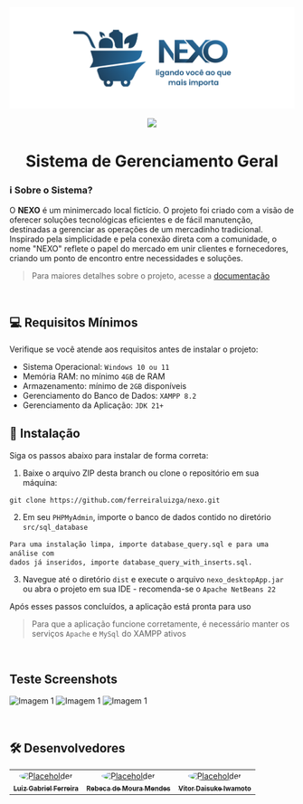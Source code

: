 <img src="docs/logo.png">

<br>

<p align="center">
    <img src="https://skillicons.dev/icons?i=java,mysql"/>
</p>

<h1 align="center">Sistema de Gerenciamento Geral</h1>

### ℹ Sobre o Sistema?
O **NEXO** é um minimercado local fictício. O projeto foi criado com a visão de oferecer soluções tecnológicas eficientes e de fácil manutenção, destinadas a gerenciar as operações de um mercadinho tradicional. Inspirado pela simplicidade e pela conexão direta com a comunidade, o nome "NEXO" reflete o papel do mercado em unir clientes e fornecedores, criando um ponto de encontro entre necessidades e soluções.

> Para maiores detalhes sobre o projeto, acesse a [documentação](https://github.com/ferreiraluizga/nexo/blob/main/docs/doc_nexo.pdf)

<br>

## 💻 Requisitos Mínimos

Verifique se você atende aos requisitos antes de instalar o projeto:
- Sistema Operacional: `Windows 10 ou 11`
- Memória RAM: no mínimo `4GB` de RAM
- Armazenamento: mínimo de `2GB` disponíveis
- Gerenciamento do Banco de Dados: `XAMPP 8.2`
- Gerenciamento da Aplicação: `JDK 21+`

## 🚀 Instalação

Siga os passos abaixo para instalar de forma correta:

1. Baixe o arquivo ZIP desta branch ou clone o repositório em sua máquina:
```
git clone https://github.com/ferreiraluizga/nexo.git
```

2. Em seu `PHPMyAdmin`, importe o banco de dados contido no diretório `src/sql_database`
```
Para uma instalação limpa, importe database_query.sql e para uma análise com
dados já inseridos, importe database_query_with_inserts.sql.
```

3. Navegue até o diretório `dist` e execute o arquivo `nexo_desktopApp.jar` ou abra o projeto em sua IDE - recomenda-se o `Apache NetBeans 22`

Após esses passos concluídos, a aplicação está pronta para uso
> Para que a aplicação funcione corretamente, é necessário manter os serviços `Apache` e `MySql` do XAMPP ativos

<br>

## Teste Screenshots

![Imagem 1](https://placehold.co/300x200)
![Imagem 1](https://placehold.co/300x200)
![Imagem 1](https://placehold.co/300x200)

<br>

## 🛠️ Desenvolvedores

<table border="0" style="border-collapse: collapse;">
  <tr>
    <td align="center" style="border: none;">
      <a href="#">
        <img src="https://placehold.co/100x100" width="100px" style="border-radius: 50%;" alt="Placeholder"/><br>
        <sub>
          <b>Luiz Gabriel Ferreira</b>
        </sub>
      </a>
    </td>
    <td align="center" style="border: none;">
      <a href="#">
        <img src="https://placehold.co/100x100" width="100px" style="border-radius: 50%;" alt="Placeholder"/><br>
        <sub>
          <b>Rebeca de Moura Mendes</b>
        </sub>
      </a>
    </td>
    <td align="center" style="border: none;">
      <a href="#">
        <img src="https://placehold.co/100x100" width="100px" style="border-radius: 50%;" alt="Placeholder"/><br>
        <sub>
          <b>Vitor Daisuke Iwamoto</b>
        </sub>
      </a>
    </td>
  </tr>
</table>
